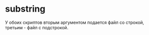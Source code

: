 # substring
У обоих скриптов вторым аргументом подается файл со строкой, третьим - файл с подстрокой.
